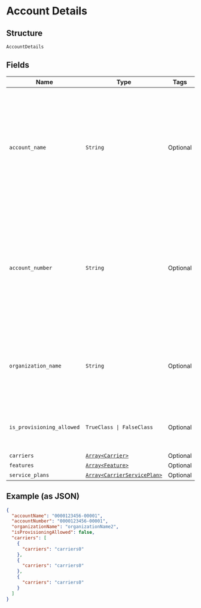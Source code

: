 
# Account Details

## Structure

`AccountDetails`

## Fields

| Name | Type | Tags | Description |
|  --- | --- | --- | --- |
| `account_name` | `String` | Optional | The numeric name of the account, in the format "0000123456-00001". Leading zeros must be included.<br>**Constraints**: *Minimum Length*: `3`, *Maximum Length*: `32`, *Pattern*: `^[0-9-]{3,32}$` |
| `account_number` | `String` | Optional | The numeric name of the account, in the format "0000123456-00001". Leading zeros must be included.<br>**Constraints**: *Minimum Length*: `3`, *Maximum Length*: `32`, *Pattern*: `^[0-9-]{3,32}$` |
| `organization_name` | `String` | Optional | user defined name of organization<br>**Constraints**: *Minimum Length*: `3`, *Maximum Length*: `32`, *Pattern*: `^[0-9]{3,32}$` |
| `is_provisioning_allowed` | `TrueClass \| FalseClass` | Optional | Flag set to indicate if account details can be edited or not. Default is "true". |
| `carriers` | [`Array<Carrier>`](../../doc/models/carrier.md) | Optional | - |
| `features` | [`Array<Feature>`](../../doc/models/feature.md) | Optional | - |
| `service_plans` | [`Array<CarrierServicePlan>`](../../doc/models/carrier-service-plan.md) | Optional | - |

## Example (as JSON)

```json
{
  "accountName": "0000123456-00001",
  "accountNumber": "0000123456-00001",
  "organizationName": "organizationName2",
  "isProvisioningAllowed": false,
  "carriers": [
    {
      "carriers": "carriers0"
    },
    {
      "carriers": "carriers0"
    },
    {
      "carriers": "carriers0"
    }
  ]
}
```

